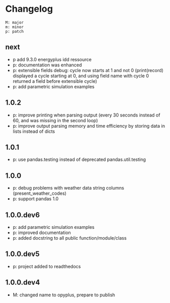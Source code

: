 # Changelog

    M: major
    m: minor
    p: patch

## next
* p add 9.3.0 energyplus idd ressource
* p: documentation was enhanced
* p: extensible fields debug: cycle now starts at 1 and not 0 (print(record) displayed a cycle starting at 0, and using 
field name with cycle 0 returned a field before extensible cycle)
* p: add parametric simulation examples

## 1.0.2
* p: improve printing when parsing output (every 30 seconds instead of 60, and was missing in the second loop)
* p: improve output parsing memory and time efficiency by storing data in lists instead of dicts

## 1.0.1
* p: use pandas.testing instead of deprecated pandas.util.testing

## 1.0.0
* p: debug problems with weather data string columns (present_weather_codes)
* p: support pandas 1.0

## 1.0.0.dev6
* p: add parametric simulation examples
* p: improved documentation
* p: added docstring to all public function/module/class

## 1.0.0.dev5
* p: project added to readthedocs

## 1.0.0.dev4
* M: changed name to opyplus, prepare to publish
